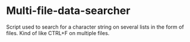 # Multi-file-data-searcher
Script used to search for a character string on several lists in the form of files. Kind of like CTRL+F on multiple files.
